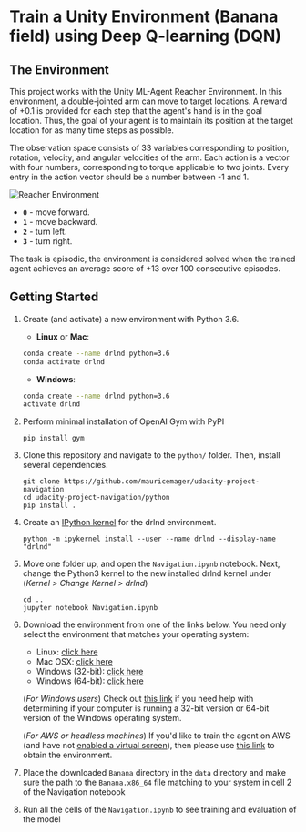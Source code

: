 [//]: # (Image References)

[image1]: https://video.udacity-data.com/topher/2018/June/5b1ea778_reacher/reacher.gif "Trained Agent"

# Train a Unity Environment (Banana field) using Deep Q-learning (DQN)

## The Environment

This project works with the Unity ML-Agent Reacher Environment. In this environment, a double-jointed arm can move to target locations. A reward of +0.1 is provided for each step that the agent's hand is in the goal location. Thus, the goal of your agent is to maintain its position at the target location for as many time steps as possible.

The observation space consists of 33 variables corresponding to position, rotation, velocity, and angular velocities of the arm. Each action is a vector with four numbers, corresponding to torque applicable to two joints. Every entry in the action vector should be a number between -1 and 1.




![Reacher Environment][image1]


- **`0`** - move forward.
- **`1`** - move backward.
- **`2`** - turn left.
- **`3`** - turn right.

The task is episodic, the environment is considered solved when the trained agent achieves an average score of +13 over 100 consecutive episodes.

## Getting Started

1. Create (and activate) a new environment with Python 3.6.

	- __Linux__ or __Mac__: 
	```bash
	conda create --name drlnd python=3.6
	conda activate drlnd
	```
	- __Windows__: 
	```bash
	conda create --name drlnd python=3.6 
	activate drlnd
	```


2. Perform minimal installation of OpenAI Gym with PyPI
    ```
    pip install gym  
    ```

3. Clone this repository and navigate to the `python/` folder. Then, install several dependencies. 
    ```
    git clone https://github.com/mauricemager/udacity-project-navigation
    cd udacity-project-navigation/python
    pip install .
    ```

4. Create an [IPython kernel](https://ipython.readthedocs.io/en/stable/install/kernel_install.html) for the drlnd environment.
    ```
   python -m ipykernel install --user --name drlnd --display-name "drlnd"
    ```

5. Move one folder up, and open the `Navigation.ipynb` notebook. 
   Next, change the Python3 kernel to the new installed drlnd kernel under (_Kernel > Change Kernel > drlnd_)

    ```
    cd ..
    jupyter notebook Navigation.ipynb
    ```

6. Download the environment from one of the links below.  You need only select the environment that matches your operating system:
    - Linux: [click here](https://s3-us-west-1.amazonaws.com/udacity-drlnd/P1/Banana/Banana_Linux.zip)
    - Mac OSX: [click here](https://s3-us-west-1.amazonaws.com/udacity-drlnd/P1/Banana/Banana.app.zip)
    - Windows (32-bit): [click here](https://s3-us-west-1.amazonaws.com/udacity-drlnd/P1/Banana/Banana_Windows_x86.zip)
    - Windows (64-bit): [click here](https://s3-us-west-1.amazonaws.com/udacity-drlnd/P1/Banana/Banana_Windows_x86_64.zip)
    
    (_For Windows users_) Check out [this link](https://support.microsoft.com/en-us/help/827218/how-to-determine-whether-a-computer-is-running-a-32-bit-version-or-64) if you need help with determining if your computer is running a 32-bit version or 64-bit version of the Windows operating system.

    (_For AWS or headless machines_) If you'd like to train the agent on AWS (and have not [enabled a virtual screen](https://github.com/Unity-Technologies/ml-agents/blob/master/docs/Training-on-Amazon-Web-Service.md)), then please use [this link](https://s3-us-west-1.amazonaws.com/udacity-drlnd/P1/Banana/Banana_Linux_NoVis.zip) to obtain the environment.


7. Place the downloaded `Banana` directory in the `data` directory and make sure the path to the `Banana.x86_64` file matching to your system in cell 2 of the Navigation notebook


8. Run all the cells of the `Navigation.ipynb` to see training and evaluation of the model

